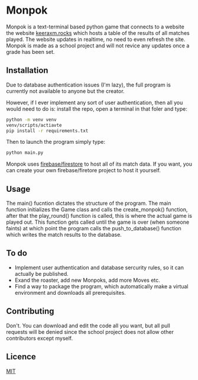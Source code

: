 # Monpok
Monpok is a text-terminal based python game that connects to a website the website [keeraxm.rocks](https://www.keeraxm.rocks) which hosts a table of the results of all matches played. The website updates in realtime, no need to even refresh the site. Monpok is made as a school project and will not revice any updates once a grade has been set.

## Installation
Due to database authentication issues (I'm lazy), the full program is currently not available to anyone but the creator.

However, if I ever implement any sort of user authentication, then all you would need to do is: install the repo, open a terminal in that foler and type:

```bash
python -m venv venv
venv/scripts/actiavte
pip install -r requirements.txt
```
Then to launch the program simply type:

```bash
python main.py
```
Monpok uses [firebase/firestore](https://firebase.google.com/) to host all of its match data. If you want, you can create your own firebase/firetore project to host it yourself. 

## Usage
The main() fucntion  dictates the structure of the program. The main function initializes the Game class and calls the create_monpok() function, after that the play_round() function is called, this is where the actual game is played out. This function gets called until the game is over (when someone faints) at which point the program calls the push_to_database() function which writes the match results to the database.

## To do
- Implement user authentication and database sercurity rules, so it can actually be published.
- Exand the roaster, add new Monpoks, add more Moves etc.
- Find a way to package the program, which automatically make a virtual environment and downloads all prerequisites.

## Contributing
Don't. You can download and edit the code all you want, but all pull requests will be denied since the school project does not allow other contributors except myself.

## Licence
[MIT](https://choosealicense.com/licenses/mit/)